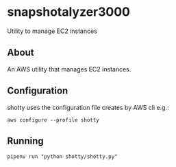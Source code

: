 # snapshotalyzer3000

Utility to manage EC2 instances

## About

An AWS utility that manages EC2 instances.

## Configuration

shotty uses the configuration file creates by AWS cli e.g.:

`aws configure --profile shotty`

## Running

`pipenv run "python shotty/shotty.py"`
